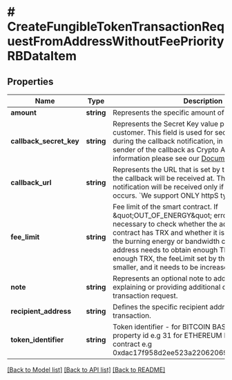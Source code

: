 # # CreateFungibleTokenTransactionRequestFromAddressWithoutFeePriorityRBDataItem

## Properties

Name | Type | Description | Notes
------------ | ------------- | ------------- | -------------
**amount** | **string** | Represents the specific amount of the transaction. |
**callback_secret_key** | **string** | Represents the Secret Key value provided by the customer. This field is used for security purposes during the callback notification, in order to prove the sender of the callback as Crypto APIs. For more information please see our [Documentation](https://developers.cryptoapis.io/technical-documentation/general-information/callbacks#callback-security). | [optional]
**callback_url** | **string** | Represents the URL that is set by the customer where the callback will be received at. The callback notification will be received only if and when the event occurs. &#x60;We support ONLY httpS type of protocol&#x60;. | [optional]
**fee_limit** | **string** | Fee limit of the smart contract. If \&quot;OUT_OF_ENERGY\&quot; error appears - It is necessary to check whether the address of the calling contract has TRX and whether it is enough to pay for the burning energy or bandwidth cost, otherwise the address needs to obtain enough TRX. If there is enough TRX, the feeLimit set by the transaction is smaller, and it needs to be increased. | [optional]
**note** | **string** | Represents an optional note to add a free text in, explaining or providing additional detail on the transaction request. | [optional]
**recipient_address** | **string** | Defines the specific recipient address for the transaction. |
**token_identifier** | **string** | Token identifier - for BITCOIN BASED should be property id e.g 31 for ETHEREUM BASED shoud be contract e.g 0xdac17f958d2ee523a2206206994597c13d831ec7 |

[[Back to Model list]](../../README.md#models) [[Back to API list]](../../README.md#endpoints) [[Back to README]](../../README.md)
